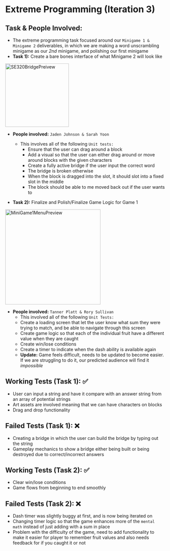 # Extreme Programming (Iteration 3)

## Task & People Involved: 
- The extreme programming task focused around our `Minigame 1 & Minigame 2` deliverables, in which we are making a word unscrambling minigame as our *2nd* minigame, and polishing our first minigame
- **Task 1):** Create a bare bones interface of what Minigame 2 will look like
<img width = "200" alt = "SE320BridgePreivew" src = https://github.com/ATacoDev/SE-320/assets/146070033/15db327d-d64d-432e-8176-ce8f42963369>

- **People involved:** `Jaden Johnson & Sarah Yoon`
  - This involves all of the following `Unit tests:`
     - Ensure that the user can drag around a block
     - Add a visual so that the user can either drag around or move around blocks with the given characters
     - Create a fully active bridge if the user input the correct word
     - The bridge is broken otherwise
     - When the block is dragged into the slot, it should slot into a fixed slot in the middle
     - The block should be able to me moved back out if the user wants to
   
- **Task 2):** Finalize and Polish/Finalize Game Logic for Game 1
<img width="300" alt="MiniGame1MenuPreview" src="https://github.com/ATacoDev/SE-320/assets/146070033/b42fef1f-732a-4c26-88f3-ec40e0f6ba48">

- **People involved:** `Tanner Platt & Rory Sullivan`
     - This involved all of the following `Unit Tests:`
     - Create a loading screen that let the user know what sum they were trying to match, and be able to navigate through this screen
     - Create game logic so that each of the individual fruit have a different value when they are caught
     - Create win/lose conditions
     - Create a timer to indicate when the dash ability is available again
     - **Update:** Game feels difficult, needs to be updated to become easier. If we are struggling to do it, our predicted audience will find it *impossible*

## Working Tests (Task 1): ✅
- User can input a string and have it compare with an answer string from an array of potential strings
- Art assets are involved meaning that we can have characters on blocks
- Drag and drop functionality
## Failed Tests (Task 1): ❌
- Creating a bridge in which the user can build the bridge by typing out the string
- Gameplay mechanics to show a bridge either being built or being destroyed due to correct/incorrect answers


## Working Tests (Task 2): ✅
- Clear win/lose conditions
- Game flows from beginning to end smoothly
## Failed Tests (Task 2): ❌
- Dash timer was slightly buggy at first, and is now being iterated on
- Changing timer logic so that the game enhances more of the `mental math` instead of just adding with a sum in place
- Problem with the difficulty of the game, need to add functionality to make it easier for player to remember fruit values and also needs feedback for if you caught it or not
